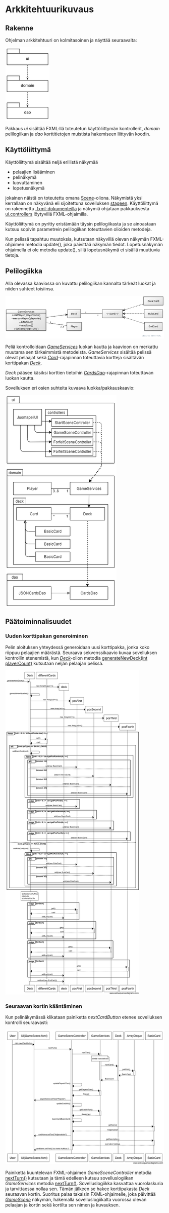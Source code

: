﻿# Arkkitehtuurikuvaus

## Rakenne

Ohjelman arkkitehtuuri on kolmitasoinen ja näyttää seuraavalta:

![Pakkausrakenne](https://github.com/Jeemlei/ot-harjoitustyo/blob/master/dokumentaatio/Kuvat/pakkausrakenne.png)

Pakkaus _ui_ sisältää FXML:llä toteutetun käyttöliittymän kontrollerit, _domain_ pelilogiikan ja _dao_ korttitietojen muistista hakemiseen liittyvän koodin.

## Käyttöliittymä

Käyttöliittymä sisältää neljä erillistä näkymää

- pelaajien lisääminen
- pelinäkymä
- luovuttaminen
- lopetusnäkymä

jokainen näistä on toteutettu omana [Scene](https://docs.oracle.com/javase/8/javafx/api/javafx/scene/Scene.html)-oliona.  Näkymistä yksi kerrallaan on näkyvänä eli sijoitettuna sovelluksen [stageen](https://docs.oracle.com/javase/8/javafx/api/javafx/stage/Stage.html). Käyttöliittymä on rakennettu [.fxml-dokumenteilla](https://github.com/Jeemlei/ot-harjoitustyo/tree/master/Juomapeli/src/main/resources/fxml) ja näkymiä ohjataan pakkauksesta [ui.controllers](https://github.com/Jeemlei/ot-harjoitustyo/tree/master/Juomapeli/src/main/java/ui/controllers) löytyvillä FXML-ohjaimilla.

Käyttöliittymä on pyritty eristämään täysin pelilogiikasta ja se ainoastaan kutsuu sopivin parametrein pelilogiikan toteuttavien olioiden metodeja.

Kun pelissä tapahtuu muutoksia, kutsutaan näkyvillä olevan näkymän FXML-ohjaimen metodia update(), joka päivittää näkymän tiedot. Lopetusnäkymän ohjaimella ei ole metodia update(), sillä lopetusnäkymä ei sisällä muuttuvia tietoja.

## Pelilogiikka

Alla olevassa kaaviossa on kuvattu pelilogiikan kannalta tärkeät luokat ja niiden suhteet toisiinsa.

![Luokkakaavio](https://github.com/Jeemlei/ot-harjoitustyo/blob/master/dokumentaatio/Kuvat/Luokkakaavio.PNG)

Peliä kontrolloidaan [_GameServices_](https://github.com/Jeemlei/ot-harjoitustyo/blob/master/Juomapeli/src/main/java/domain/GameServices.java) luokan kautta ja kaavioon on merkattu muutama sen tärkeimmistä metodeista. _GameServices_ sisältää pelissä olevat pelaajat sekä [_Card_](https://github.com/Jeemlei/ot-harjoitustyo/blob/master/Juomapeli/src/main/java/domain/deck/Card.java)-rajapinnan toteuttavia kortteja sisältävän korttipakan [_Deck_](https://github.com/Jeemlei/ot-harjoitustyo/blob/master/Juomapeli/src/main/java/domain/deck/Deck.java).

_Deck_ pääsee käsiksi korttien tietoihin [_CardsDao_](https://github.com/Jeemlei/ot-harjoitustyo/blob/master/Juomapeli/src/main/java/dao/CardsDao.java)-rajapinnan toteuttavan luokan kautta.

Sovelluksen eri osien suhteita kuvaava luokka/pakkauskaavio:

![luokka/pakkauskaavio](https://github.com/Jeemlei/ot-harjoitustyo/blob/master/dokumentaatio/Kuvat/luokat%26pakkaukset.png)

## Päätoiminnalisuudet

### Uuden korttipakan generoiminen

Pelin aloituksen yhteydessä generoidaan uusi korttipakka, jonka koko riippuu pelaajien määrästä.
Seuraava sekvenssikaavio kuvaa sovelluksen kontrollin etenemistä, kun [_Deck_](https://github.com/Jeemlei/ot-harjoitustyo/blob/master/Juomapeli/src/main/java/domain/deck/Deck.java)-olion metodia [generateNewDeck(int playerCount)](https://github.com/Jeemlei/ot-harjoitustyo/blob/master/Juomapeli/src/main/java/domain/deck/Deck.java#L44) kutsutaan neljän pelaajan pelissä.

![Sekvenssikaavio](https://github.com/Jeemlei/ot-harjoitustyo/blob/master/dokumentaatio/Kuvat/Uusi_pakka_sekvenssi.png)



### Seuraavan kortin kääntäminen

Kun pelinäkymässä klikataan painiketta _nextCardButton_ etenee sovelluksen kontrolli seuraavasti:

![Sekvenssikaavio](https://github.com/Jeemlei/ot-harjoitustyo/blob/master/dokumentaatio/Kuvat/Seuraava_kortti_sekvenssi.png)

Painiketta kuuntelevan FXML-ohjaimen _GameSceneController_ metodia [nextTurn()](https://github.com/Jeemlei/ot-harjoitustyo/blob/master/Juomapeli/src/main/java/ui/controllers/GameSceneController.java#L59) kutsutaan ja tämä edelleen kutsuu sovelluslogiikan _GameServices_ metodia [nextTurn()](https://github.com/Jeemlei/ot-harjoitustyo/blob/d4268909e79de12c0356e652a7596958293e9109/Juomapeli/src/main/java/domain/GameServices.java#L51). Sovelluslogiikka kasvattaa vuorolaskuria ja tarvittaessa nollaa sen. Tämän jälkeen se hakee korttipakasta _Deck_ seuraavan kortin. Suoritus palaa takaisin FXML-ohjaimelle, joka päivittää [_GameScene_](https://github.com/Jeemlei/ot-harjoitustyo/blob/master/Juomapeli/src/main/resources/fxml/GameScene.fxml) näkymän, hakemalla sovelluslogiikalta vuorossa olevan pelaajan ja kortin sekä kortilta sen nimen ja kuvauksen.
